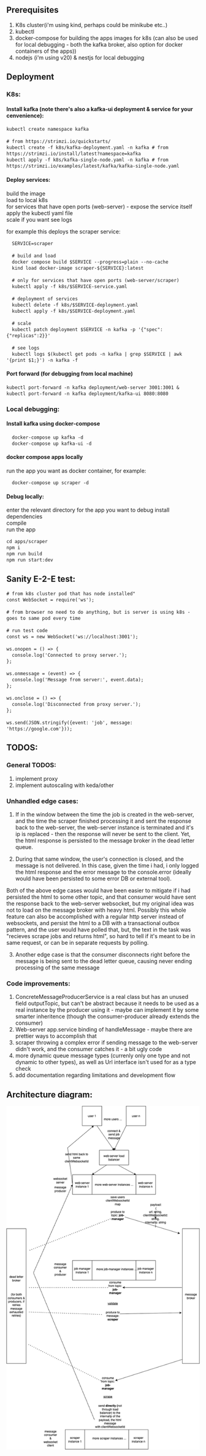 ## Prerequisites
1. K8s cluster(i'm using kind, perhaps could be minikube etc..)
2. kubectl
3. docker-compose for building the apps images for k8s (can also be used for local debugging - both the kafka broker, also option for docker containers of the apps))
4. nodejs (i'm using v20) & nestjs for local debugging

## Deployment

### K8s:
#### Install kafka (note there's also a kafka-ui deployment & service for your cenvenience):
  ```
  kubectl create namespace kafka

  # from https://strimzi.io/quickstarts/
  kubectl create -f k8s/kafka-deployment.yaml -n kafka # from https://strimzi.io/install/latest?namespace=kafka
  kubectl apply -f k8s/kafka-single-node.yaml -n kafka # from https://strimzi.io/examples/latest/kafka/kafka-single-node.yaml
  ```

#### Deploy services:
  build the image  
  load to local k8s  
  for services that have open ports (web-server) - expose the service itself
  apply the kubectl yaml file  
  scale if you want
  see logs

  for example this deploys the scraper service:
  ```
    SERVICE=scraper

    # build and load
    docker compose build $SERVICE --progress=plain --no-cache
    kind load docker-image scraper-${SERVICE}:latest

    # only for services that have open ports (web-server/scraper) 
    kubectl apply -f k8s/$SERVICE-service.yaml 

    # deployment of services
    kubectl delete -f k8s/$SERVICE-deployment.yaml 
    kubectl apply -f k8s/$SERVICE-deployment.yaml 

    # scale
    kubectl patch deployment $SERVICE -n kafka -p '{"spec":{"replicas":2}}'

    # see logs
    kubectl logs $(kubectl get pods -n kafka | grep $SERVICE | awk '{print $1;}') -n kafka -f              
  ``` 

#### Port forward (for debugging from local machine)
  ```
  kubectl port-forward -n kafka deployment/web-server 3001:3001 & kubectl port-forward -n kafka deployment/kafka-ui 8080:8080
  ```

### Local debugging:
#### Install kafka using docker-compose
```
  docker-compose up kafka -d
  docker-compose up kafka-ui -d
```

#### docker compose apps locally
run the app you want as docker container, for example:
````
  docker-compose up scraper -d
````

#### Debug locally:
enter the relevant directory for the app you want to debug
install dependencies  
compile  
run the app
```
cd apps/scraper
npm i
npm run build
npm run start:dev
```

## Sanity E-2-E test:

```
# from k8s cluster pod that has node installed"
const WebSocket = require('ws');

# from browser no need to do anything, but is server is using k8s - goes to same pod every time

# run test code
const ws = new WebSocket('ws://localhost:3001');

ws.onopen = () => {
  console.log('Connected to proxy server.');
};

ws.onmessage = (event) => {
  console.log('Message from server:', event.data);
};

ws.onclose = () => {
  console.log('Disconnected from proxy server.');
};

ws.send(JSON.stringify({event: 'job', message: 'https://google.com'}));

```


## TODOS:  

### General TODOS:  
1. implement proxy
2. implement autoscaling with keda/other


### Unhandled edge cases: 
1. If in the window between the time the job is created in the web-server, and the time the scraper finished processing it and sent the response back to the web-server, the web-server instance is terminated and it's ip is replaced - then the response will never be sent to the client. Yet, the html response is persisted to the message broker in the dead letter queue.

2. During that same window, the user's connection is closed, and the message is not delivered. In this case, given the time i had, i only logged the html response and the error message to the console.error (ideally would have been persisted to some error DB or external tool).

Both of the above edge cases would have been easier to mitigate if i had persisted the html to some other topic, and that consumer would have sent the response back to the web-server websocket, but my original idea was not to load on the message broker with heavy html. Possibly this whole feature can also be accomplished with a regular http server instead of websockets, and persist the html to a DB with a transactional outbox pattern, and the user would have polled that, but, the text in the task was "recieves scrape jobs and returns html", so hard to tell if it's meant to be in same request, or can be in separate requests by polling.

3. Another edge case is that the consumer disconnects right before the message is being sent to the dead letter queue, causing never ending processing of the same message

### Code improvements:
  1. ConcreteMessageProducerService is a real class but has an unused field outputTopic, but can't be abstract because it needs to   be used as a real instance by the producer using it - maybe can implement it by some smarter inheritence (though the consumer-producer already extends the consumer)  
  2. Web-server app.service binding of handleMessage - maybe there are prettier ways to accomplish that  
  3. scraper throwing a complex error if sending message to the web-server didn't work, and the consumer catches it - a bit ugly code
  4. more dynamic queue message types (currenly only one type and not dynamic to other types), as well as Url interface isn't used for as a type check  
4. add documentation regarding limitations and development flow



## Architecture diagram:

![My Flowchart](docs/architecture_diagram.png)

